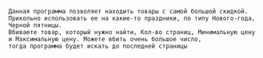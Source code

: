 
    Данная программа позволяет находить товары с самой большой скидкой.
    Прикольно использовать ее на какие-то праздники, по типу Нового-года, Черной пятницы.
    Вбиваете товар, который нужно найти, Кол-во страниц, Минимальную цену и Максимальную цену. Можете вбить очень большое число,
    тогда программа будет искать до последней страницы

